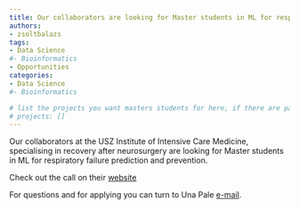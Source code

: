 ```yaml
---
title: Our collaborators are looking for Master students in ML for respiratory failure prediction!
authors:
- zsoltbalazs
tags: 
- Data Science
#- Bioinformatics
- Opportunities
categories:
- Data Science
#- Bioinformatics

# list the projects you want masters students for here, if there are pages for them
# projects: []
---
```


Our collaborators at the USZ Institute of Intensive Care Medicine, specialising in recovery after neurosurgery are looking for Master students in ML for respiratory failure prediction and prevention.

Check out the call on their [website](https://icucockpit.com/2025/02/20/opening-for-student-project.html)

For questions and for applying you can turn to Una Pale <a href="#" onclick="u='una.pale'; d='usz.ch'; prompt('Copy address to clipboard',u+'@'+d); return false">e-mail</a>.

